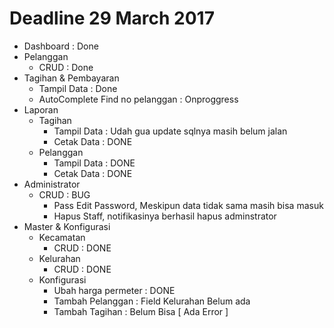 # Deadline 29 March 2017

- Dashboard : Done
- Pelanggan
  - CRUD : Done
- Tagihan & Pembayaran
  - Tampil Data : Done
  - AutoComplete Find no pelanggan : Onproggress
- Laporan
  - Tagihan
    - Tampil Data : Udah gua update sqlnya masih belum jalan
    - Cetak Data : DONE
  - Pelanggan
    - Tampil Data : DONE
    - Cetak Data : DONE
- Administrator
  - CRUD : BUG
      - Pass Edit Password, Meskipun data tidak sama masih bisa masuk
      - Hapus Staff, notifikasinya berhasil hapus adminstrator
- Master & Konfigurasi
  - Kecamatan 
    - CRUD : DONE
  - Kelurahan
    - CRUD : DONE
  - Konfigurasi
    - Ubah harga permeter : DONE
    - Tambah Pelanggan : Field Kelurahan Belum ada
    - Tambah Tagihan : Belum Bisa [ Ada Error ]
  
